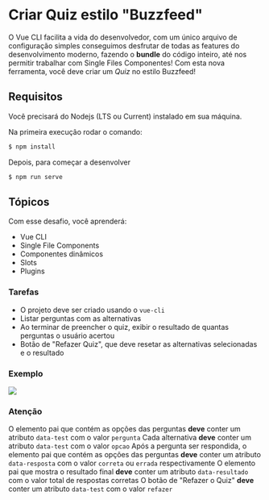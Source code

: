 # Criar Quiz estilo "Buzzfeed"

O Vue CLI facilita a vida do desenvolvedor, com um único arquivo de configuração simples conseguimos desfrutar de todas as features do desenvolvimento moderno, fazendo o __bundle__ do código inteiro, até nos permitir trabalhar com Single Files Componentes!
Com esta nova ferramenta, você deve criar um *Quiz* no estilo Buzzfeed!

## Requisitos

Você precisará do Nodejs (LTS ou Current) instalado em sua máquina.

Na primeira execução rodar o comando:

```bash
$ npm install
```

Depois, para começar a desenvolver

```bash
$ npm run serve
```

## Tópicos

Com esse desafio, você aprenderá:

- Vue CLI
- Single File Components
- Componentes dinâmicos
- Slots
- Plugins

### Tarefas

- O projeto deve ser criado usando o `vue-cli`
- Listar perguntas com as alternativas
- Ao terminar de preencher o quiz, exibir o resultado de quantas perguntas o usuário acertou
- Botão de "Refazer Quiz", que deve resetar as alternativas selecionadas e o resultado

### Exemplo

![](https://codenation-challenges.s3-us-west-1.amazonaws.com/vue-2/1qu3NMV.gif)

### Atenção

O elemento pai que contém as opções das perguntas __deve__ conter um atributo `data-test` com o valor `pergunta`
Cada alternativa __deve__ conter um atributo `data-test` com o valor `opcao`
Após a pergunta ser respondida, o elemento pai que contém as opções das perguntas __deve__ conter um atributo `data-resposta` com o valor `correta` ou `errada` respectivamente
O elemento pai que mostra o resultado final __deve__ conter um atributo `data-resultado` com o valor total de respostas corretas
O botão de "Refazer o Quiz" __deve__ conter um atributo `data-test` com o valor `refazer`
